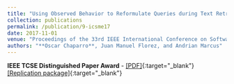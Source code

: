 ```yaml
---
title: "Using Observed Behavior to Reformulate Queries during Text Retrieval-based Bug Localization"
collection: publications
permalink: /publication/9-icsme17
date: 2017-11-01
venue: "Proceedings of the 33rd IEEE International Conference on Software Maintenance and Evolution (ICSME'17), (to appear) - Research track"
authors: "**Oscar Chaparro**, Juan Manuel Florez, and Andrian Marcus"
---
```

**IEEE TCSE Distinguished Paper Award** - [[PDF]](/files/9-icsme17.pdf){:target="_blank"} [[Replication package]](https://seers.utdallas.edu/projects/ob-query-reformulation/){:target="_blank"}

